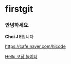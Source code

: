 # firstgit
### 안녕하세요.

**Choi J E**입니다

<https://cafe.naver.com/hicode>

[Hello 코딩 놀이터](https://cafe.naver.com/hicode, "카페")

